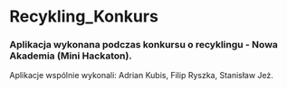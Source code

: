 # Recykling_Konkurs
### Aplikacja wykonana podczas konkursu o recyklingu - Nowa Akademia (Mini Hackaton).
Aplikacje wspólnie wykonali: Adrian Kubis, Filip Ryszka, Stanisław Jeż.
